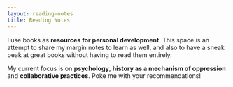 ```yaml
---
layout: reading-notes
title: Reading Notes
---
```


I use books as **resources for personal development**. This space is an attempt to share my margin notes to learn as well, and also to have a sneak peak at great books without having to read them entirely.

My current focus is on **psychology**, **history as a mechanism of oppression** and **collaborative practices**. Poke me with your recommendations!
